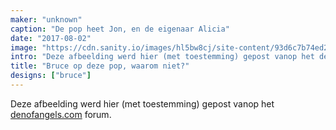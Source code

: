 ```yaml
---
maker: "unknown"
caption: "De pop heet Jon, en de eigenaar Alicia"
date: "2017-08-02"
image: "https://cdn.sanity.io/images/hl5bw8cj/site-content/93d6c7b74ed2a82966163c93ff72aceb6858fc68-467x700.jpg"
intro: "Deze afbeelding werd hier (met toestemming) gepost vanop het denofangels.com forum."
title: "Bruce op deze pop, waarom niet?"
designs: ["bruce"]
---
```



Deze afbeelding werd hier (met toestemming) gepost vanop het [denofangels.com](https://denofangels.com/posts/12259581/) forum.

